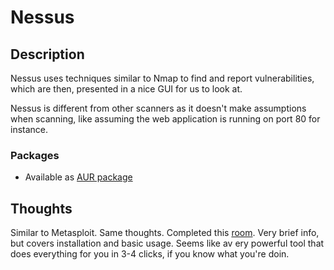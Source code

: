 # Nessus

## Description
Nessus uses techniques similar to Nmap to find and report vulnerabilities, which are then, presented in a nice GUI for us to look at.

Nessus is different from other scanners as it doesn't make assumptions when scanning, like assuming the web application is running on port 80 for instance.

### Packages
* Available as [AUR package](https://aur.archlinux.org/packages/nessus)

## Thoughts
Similar to Metasploit. Same thoughts. Completed this [room](https://tryhackme.com/room/rpnessusredux). Very brief info, but covers installation and basic usage. Seems like av ery powerful tool that does everything for you in 3-4 clicks, if you know what you're doin.
